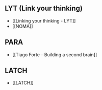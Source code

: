## LYT (Link your thinking)
- [[Linking your thinking - LYT]]
- [[NOMA]]
## PARA
- [[Tiago Forte - Building a second brain]]
## LATCH 
- [[LATCH]]

